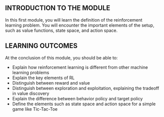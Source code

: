 
## INTRODUCTION TO THE MODULE

In this first module, you will learn the definition of the reinforcement learning problem. 
You will encounter the important elements of the setup, such as value functions, state space, and action space.


## LEARNING OUTCOMES

At the conclusion of this module, you should be able to:

- Explain how reinforcement learning is different from other machine learning problems
- Explain the key elements of RL
- Distinguish between reward and value
- Distinguish between exploration and exploitation, explaining the tradeoff in value discovery
- Explain the difference between behavior policy and target policy
- Define the elements such as state space and action space for a simple game like Tic-Tac-Toe
